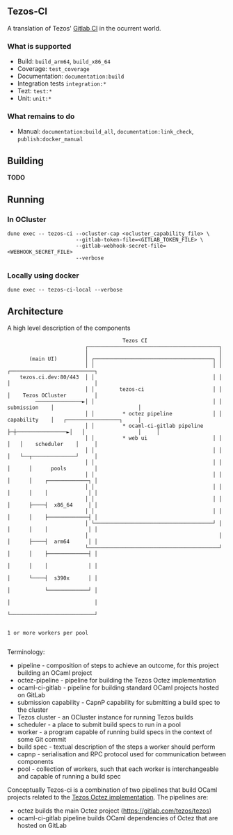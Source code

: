 ## Tezos-CI

A translation of Tezos' [Gitlab CI](https://gitlab.com/tezos/tezos/-/tree/master/.gitlab/ci) in the ocurrent world.

### What is supported

* Build: `build_arm64`, `build_x86_64`
* Coverage: `test_coverage`
* Documentation: `documentation:build`
* Integration tests `integration:*`
* Tezt: `test:*`
* Unit: `unit:*`

### What remains to do

* Manual: `documentation:build_all`, `documentation:link_check`, `publish:docker_manual`

## Building

**TODO**

## Running

### In OCluster

```
dune exec -- tezos-ci --ocluster-cap <ocluster_capability_file> \
                      --gitlab-token-file=<GITLAB_TOKEN_FILE> \
                      --gitlab-webhook-secret-file=<WEBHOOK_SECRET_FILE>
                      --verbose
```

### Locally using docker

```
dune exec -- tezos-ci-local --verbose
```

## Architecture

A high level description of the components

```
                                     Tezos CI
                         ┌──────────────────────────────────────────┐
                         │                                          │
       (main UI)         │ ┌──────────────────────────────────────┐ │
                         │ │                                      │ │                 ┌───────────────────────────┐
    tezos.ci.dev:80/443  │ │                                      │ │                 │                           │
                         │ │        tezos-ci                      │ │                 │    Tezos OCluster         │
         ───────────────►│ │                                      │ │   submission    │                           │
                         │ │         * octez pipeline             │ │   capability    │   ┌─────────────────┐     │
                         │ │         * ocaml-ci-gitlab pipeline   ├─┼────────────────►│   │                 │     │
                         │ │         * web ui                     │ │                 │   │    scheduler    │     │
                         │ │                                      │ │                 │   └──┬──────────────┘     │
                         │ │                                      │ │                 │      │      pools         │
                         │ │                                      │ │                 │      │    ┌─────────────┐ │
                         │ │                                      │ │                 │      │    │             │ │
                         │ │                                      │ │                 │      ├────┤  x86_64     │ │
                         │ │                                      │ │                 │      │    ├─────────────┤ │
                         │ └──────────────────────────────────────┘ │                 │      │    │             │ │
                         │                                          │                 │      ├────┤  arm64      │ │
                         └──────────────────────────────────────────┘                 │      │    ├─────────────┤ │
                                                                                      │      │    │             │ │
                                                                                      │      └────┤  s390x      │ │
                                                                                      │           └─────────────┘ │
                                                                                      │                           │
                                                                                      └───────────────────────────┘
                                                                     
                                                                                       1 or more workers per pool
                                                                        
```

Terminology:
 * pipeline - composition of steps to achieve an outcome, for this project building an OCaml project
 * octez-pipeline - pipeline for building the Tezos Octez implementation 
 * ocaml-ci-gitlab - pipeline for building standard OCaml projects hosted on GitLab
 * submission capability - CapnP capability for submitting a build spec to the cluster
 * Tezos cluster - an OCluster instance for running Tezos builds
 * scheduler - a place to submit build specs to run in a pool
 * worker - a program capable of running build specs in the context of some Git commit
 * build spec - textual description of the steps a worker should perform
 * capnp - serialisation and RPC protocol used for communication between components
 * pool - collection of workers, such that each worker is interchangeable and capable of running a build spec

Conceptually Tezos-ci is a combination of two pipelines that build OCaml projects related to 
the [Tezos Octez implementation](https://gitlab.com/tezos/tezos). The pipelines are:
 * octez builds the main Octez project (https://gitlab.com/tezos/tezos)
 * ocaml-ci-gitlab pipeline builds OCaml dependencies of Octez that are hosted on GitLab

[Gitlab CI]: https://gitlab.com/tezos/tezos/-/tree/master/.gitlab/ci
[ocurrent]: https://github.com/ocurrent/ocurrent
